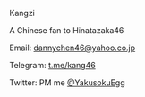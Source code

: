 Kangzi

A Chinese fan to Hinatazaka46

Email: dannychen46@yahoo.co.jp

Telegram: [t.me/kang46](http://t.me/kang46)

Twitter: PM me [@YakusokuEgg](https://twitter.com/YakusokuEgg)
